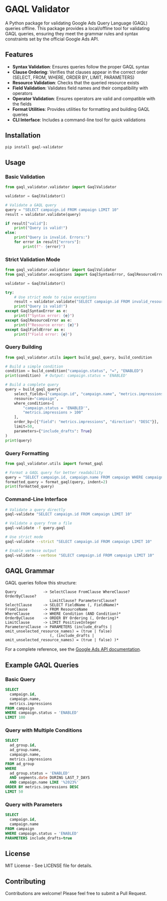 # GAQL Validator

A Python package for validating Google Ads Query Language (GAQL) queries offline. This package provides a local/offline tool for validating GAQL queries, ensuring they meet the grammar rules and syntax constraints set by the official Google Ads API.

## Features

- **Syntax Validation**: Ensures queries follow the proper GAQL syntax
- **Clause Ordering**: Verifies that clauses appear in the correct order (SELECT, FROM, WHERE, ORDER BY, LIMIT, PARAMETERS)
- **Resource Validation**: Checks that the queried resource exists
- **Field Validation**: Validates field names and their compatibility with operators
- **Operator Validation**: Ensures operators are valid and compatible with the fields
- **Format Utilities**: Provides utilities for formatting and building GAQL queries
- **CLI Interface**: Includes a command-line tool for quick validations

## Installation

```bash
pip install gaql-validator
```

## Usage

### Basic Validation

```python
from gaql_validator.validator import GaqlValidator

validator = GaqlValidator()

# Validate a GAQL query
query = "SELECT campaign.id FROM campaign LIMIT 10"
result = validator.validate(query)

if result["valid"]:
    print("Query is valid!")
else:
    print("Query is invalid. Errors:")
    for error in result["errors"]:
        print(f"- {error}")
```

### Strict Validation Mode

```python
from gaql_validator.validator import GaqlValidator
from gaql_validator.exceptions import GaqlSyntaxError, GaqlResourceError, GaqlFieldError

validator = GaqlValidator()

try:
    # Use strict mode to raise exceptions
    result = validator.validate("SELECT campaign.id FROM invalid_resource", strict=True)
    print("Query is valid!")
except GaqlSyntaxError as e:
    print(f"Syntax error: {e}")
except GaqlResourceError as e:
    print(f"Resource error: {e}")
except GaqlFieldError as e:
    print(f"Field error: {e}")
```

### Query Building

```python
from gaql_validator.utils import build_gaql_query, build_condition

# Build a simple condition
condition = build_condition("campaign.status", "=", "ENABLED")
print(condition)  # Output: campaign.status = 'ENABLED'

# Build a complete query
query = build_gaql_query(
    select_fields=["campaign.id", "campaign.name", "metrics.impressions"],
    resource="campaign",
    where_conditions=[
        "campaign.status = 'ENABLED'",
        "metrics.impressions > 100"
    ],
    order_by=[{"field": "metrics.impressions", "direction": "DESC"}],
    limit=50,
    parameters={"include_drafts": True}
)
print(query)
```

### Query Formatting

```python
from gaql_validator.utils import format_gaql

# Format a GAQL query for better readability
query = "SELECT campaign.id, campaign.name FROM campaign WHERE campaign.status = 'ENABLED' LIMIT 50"
formatted_query = format_gaql(query, indent=2)
print(formatted_query)
```

### Command-Line Interface

```bash
# Validate a query directly
gaql-validate "SELECT campaign.id FROM campaign LIMIT 10"

# Validate a query from a file
gaql-validate -f query.gaql

# Use strict mode
gaql-validate --strict "SELECT campaign.id FROM campaign LIMIT 10"

# Enable verbose output
gaql-validate --verbose "SELECT campaign.id FROM campaign LIMIT 10"
```

## GAQL Grammar

GAQL queries follow this structure:

```
Query            -> SelectClause FromClause WhereClause? OrderByClause?
                    LimitClause? ParametersClause?
SelectClause     -> SELECT FieldName (, FieldName)*
FromClause       -> FROM ResourceName
WhereClause      -> WHERE Condition (AND Condition)*
OrderByClause    -> ORDER BY Ordering (, Ordering)*
LimitClause      -> LIMIT PositiveInteger
ParametersClause -> PARAMETERS (include_drafts | omit_unselected_resource_names) = (true | false)
                    (, (include_drafts | omit_unselected_resource_names) = (true | false) )*
```

For a complete reference, see the [Google Ads API documentation](https://developers.google.com/google-ads/api/docs/query/grammar).

## Example GAQL Queries

### Basic Query

```sql
SELECT
  campaign.id,
  campaign.name,
  metrics.impressions
FROM campaign
WHERE campaign.status = 'ENABLED'
LIMIT 100
```

### Query with Multiple Conditions

```sql
SELECT
  ad_group.id,
  ad_group.name,
  campaign.name,
  metrics.impressions
FROM ad_group
WHERE
  ad_group.status = 'ENABLED'
  AND segments.date DURING LAST_7_DAYS
  AND campaign.name LIKE '%2023%'
ORDER BY metrics.impressions DESC
LIMIT 50
```

### Query with Parameters

```sql
SELECT
  campaign.id,
  campaign.name
FROM campaign
WHERE campaign.status = 'ENABLED'
PARAMETERS include_drafts=true
```

## License

MIT License - See LICENSE file for details.

## Contributing

Contributions are welcome! Please feel free to submit a Pull Request.